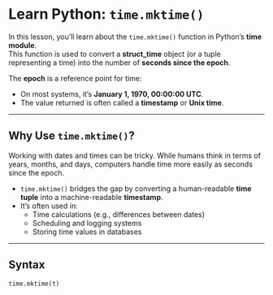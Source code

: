 # Learn Python: `time.mktime()`

In this lesson, you’ll learn about the `time.mktime()` function in Python’s **time module**.  
This function is used to convert a **struct_time** object (or a tuple representing a time) into the number of **seconds since the epoch**.  

The **epoch** is a reference point for time:  
- On most systems, it’s **January 1, 1970, 00:00:00 UTC**.  
- The value returned is often called a **timestamp** or **Unix time**.  

---

## Why Use `time.mktime()`?

Working with dates and times can be tricky. While humans think in terms of years, months, and days, computers handle time more easily as seconds since the epoch.  

- `time.mktime()` bridges the gap by converting a human-readable **time tuple** into a machine-readable **timestamp**.  
- It’s often used in:
  - Time calculations (e.g., differences between dates)  
  - Scheduling and logging systems  
  - Storing time values in databases  

---

## Syntax

```python
time.mktime(t)
